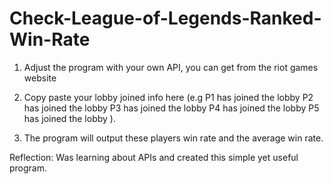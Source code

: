 # Check-League-of-Legends-Ranked-Win-Rate

1. Adjust the program with your own API, you can get from the riot games website

2. Copy paste your lobby joined info here (e.g 
P1 has joined the lobby
P2 has joined the lobby
P3 has joined the lobby
P4 has joined the lobby
P5 has joined the lobby
).

3. The program will output these players win rate and the average win rate.

Reflection: Was learning about APIs and created this simple yet useful program.




